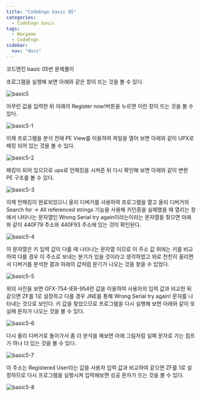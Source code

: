 ```yaml
---
title: "CodeEngn basic 05"
categories:
  - CodeEngn basic
tags:
  - Wargame
  - CodeEngn
sidebar:
  nav: "docs"
---
```


코드엔진 basic 05번 문제풀이

프로그램을 실행해 보면 아래와 같은 창이 뜨는 것을 볼 수 있다.

![basic5](https://user-images.githubusercontent.com/91646923/135459944-c2fc64c5-7639-4bc3-b523-d2242de58947.JPG)

아무런 값을 입력한 뒤 아래의 Register now!버튼을 누르면 이런 창이 뜨는 것을 볼 수 있다.

![basic5-1](https://user-images.githubusercontent.com/91646923/135459968-d8fe9153-1e29-44f8-9e38-b8f765548a6e.JPG)

이제 프로그램을 분석 전에 PE View를 이용하여 파일을 열어 보면 아래와 같이 UPX로 패킹 되어 있는 것을 볼 수 있다.

![basic5-2](https://user-images.githubusercontent.com/91646923/135459977-e6e7e26e-fc17-4a01-a20b-66ca990bc6c0.JPG)

패킹이 되어 있으므로 upx로 언패킹을 시켜준 뒤 다시 확인해 보면 아래와 같이 변한 PE 구조를 볼 수 있다.

![basic5-3](https://user-images.githubusercontent.com/91646923/135459984-3ecee225-8d56-48bf-af19-340086ee2fb5.JPG)

이제 언패킹이 완료되었으니 올리 디버거를 사용하여 프로그램을 열고 올리 디버거의 Search for -> All referenced strings 기능을 사용해 키인증을 실패했을 때 열리는 창에서 나타나는 문자열인 Wrong Serial try again이라는이라는 문자열을 찾으면 아래와 같이 440F79 주소와 440F93 주소에 있는 것이 확인된다.

![basic5-4](https://user-images.githubusercontent.com/91646923/135460216-c2bfaf9d-095b-43d9-ae2f-22ec6027e2fc.JPG)

이 문자열은 키 입력 값이 다를 때 나타나는 문자열 이므로 이 주소 값 위에는 키를 비교하여 다를 경우 이 주소로 보내는 분기가 있을 것이라고 생각하였고 위로 천천히 올리면서 디버거를 분석한 결과 아래의 값처럼 분기가 나오는 것을 찾을 수 있었다.

![basic5-5](https://user-images.githubusercontent.com/91646923/135460072-d430a488-592b-4bf8-8b1c-2ac53357fa48.JPG)

위의 사진을 보면 GFX-754-IER-954란 값을 이용하여 사용자의 입력 값과 비교한 뒤 같으면 ZF를 1로 설정하고 다를 경우 JNE를 통해 Wrong Serial try again! 문자를 나타내는 것으로 보인다. 키 값을 찾았으므로 프로그램을 다시 실행해 보면 아래와 같이 또 실패 문자가 나오는 것을 볼 수 있다.

![basic5-6](https://user-images.githubusercontent.com/91646923/135460082-ef41b221-b88a-42b5-a95e-abc74d4d45b8.JPG)

다시 올리 디버거로 돌아가서 좀 더 분석을 해보면 아래 그림처럼 실패 문자로 가는 점프가 하나 더 있는 것을 볼 수 있다.

![basic5-7](https://user-images.githubusercontent.com/91646923/135460089-c0121c0a-16f1-4ba8-82a5-3d57df23cb4f.JPG)

이 주소는 Registered User라는 값을 사용자 입력 값과 비교하여 같으면 ZF를 1로 설정하므로 다시 프로그램을 실행시켜 입력해보면 성공 문자가 뜨는 것을 볼 수 있다.

![basic5-8](https://user-images.githubusercontent.com/91646923/135460122-2e430ca2-04e0-46aa-9f73-869d9f502360.JPG)

